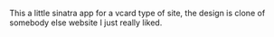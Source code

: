 This a little sinatra app for a vcard type of site, the design is clone of somebody else website I just really liked.
